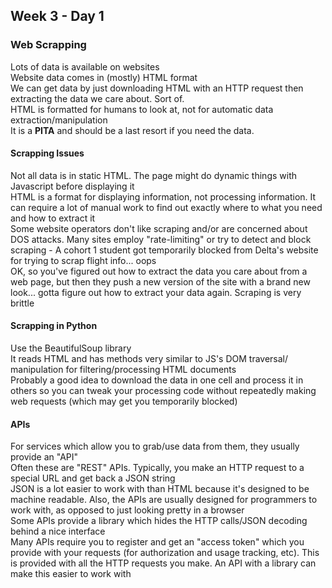 ## Week 3 - Day 1
### Web Scrapping
Lots of data is available on websites  
Website data comes in (mostly) HTML format  
We can get data by just downloading HTML with an HTTP request then extracting the data we care about. Sort of.  
HTML is formatted for humans to look at, not for automatic data extraction/manipulation  
It is a **PITA** and should be a last resort if you need the data. 

#### Scrapping Issues
Not all data is in static HTML. The page might do dynamic things with Javascript before displaying it  
HTML is a format for displaying information, not processing information. It can require a lot of manual work to find out exactly where to what you need and how to extract it  
Some website operators don't like scraping and/or are concerned about DOS attacks. Many sites employ "rate-limiting" or try to detect and block scraping - A cohort 1 student got temporarily blocked from Delta's website for trying to scrap flight info... oops  
OK, so you've figured out how to extract the data you care about from a web page, but then they push a new version of the site with a brand new look... gotta figure out how to extract your data again. Scraping is very brittle

#### Scrapping in Python
Use the BeautifulSoup library  
It reads HTML and has methods very similar to JS's DOM traversal/ manipulation for filtering/processing HTML documents  
Probably a good idea to download the data in one cell and process it in others so you can tweak your processing code without repeatedly making web requests (which may get you temporarily blocked)

#### APIs
For services which allow you to grab/use data from them, they usually provide an "API"  
Often these are "REST" APIs. Typically, you make an HTTP request to a special URL and get back a JSON string  
JSON is a lot easier to work with than HTML because it's designed to be machine readable. Also, the APIs are usually designed for programmers to work with, as opposed to just looking pretty in a browser  
Some APIs provide a library which hides the HTTP calls/JSON decoding behind a nice interface  
Many APIs require you to register and get an "access token" which you provide with your requests (for authorization and usage tracking, etc). This is provided with all the HTTP requests you make. An API with a library can make this easier to work with

